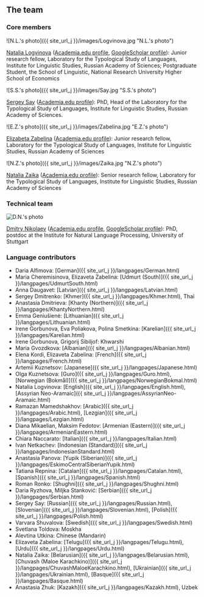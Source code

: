 ## The team

### Core members

![N.L.'s photo]({{ site_url_j }}/images/Logvinova.jpg "N.L.'s photo")

[Natalia Logvinova](https://iling.spb.ru/persons/logvinova-natalya-nikolaevna) ([Academia.edu profile](https://independent.academia.edu/NLogvinova), [GoogleScholar profile](https://scholar.google.com/citations?user=5gh5RK8AAAAJ&hl=de)): Junior research fellow, Laboratory for the Typological Study of Languages, Institute for Linguistic Studies, Russian Academy of Sciences; Postgraduate Student, the School of Linguistic, National Research University Higher School of Economics

![S.S.'s photo]({{ site_url_j }}/images/Say.jpg "S.S.'s photo")

[Sergey Say](https://www.uni-potsdam.de/de/slavische-linguistik/team/dr-sergey-say) ([Academia.edu profile](https://iling-spb.academia.edu/SergeySay)): PhD, Head of the Laboratory for the Typological Study of Languages, Institute for Linguistic Studies, Russian Academy of Sciences.

![E.Z.'s photo]({{ site_url_j }}/images/Zabelina.jpg "E.Z.'s photo")

[Elizabeta Zabelina](https://iling.spb.ru/persons/zabelina-elizaveta-aleksandrovna) ([Academia.edu profile](https://iling-spb.academia.edu/ElizavetaZabelina)): Junior research fellow, Laboratory for the Typological Study of Languages, Institute for Linguistic Studies, Russian Academy of Sciences

![N.Z.'s photo]({{ site_url_j }}/images/Zaika.jpg "N.Z.'s photo")

[Natalia Zaika](https://iling.spb.ru/persons/zabelina-elizaveta-aleksandrovna) ([Academia.edu profile](https://iling-spb.academia.edu/%D0%97%D0%B0%D0%B8%D0%BA%D0%B0%D0%9D%D0%B0%D1%82%D0%B0%D0%BB%D1%8C%D1%8F)): Senior research fellow, Laboratory for the Typological Study of Languages, Institute for Linguistic Studies, Russian Academy of Sciences

### Technical team

![D.N.'s photo](https://dnikolaev.com/images/mitya.jpg "D.N.'s photo")

[Dmitry Nikolaev](https://dnikolaev.com) ([Academia.edu profile](https://su-se.academia.edu/DmitryNikolaev), [GoogleScholar profile](https://scholar.google.com/citations?user=Myl8EpkAAAAJ&hl=en)): PhD, postdoc at the Institute for Natural Language Processing, University of Stuttgart

### Language contributors

* Daria Alfimova: [German]({{ site_url_j }}/langpages/German.html)
* Maria Cheremisinova, Elizaveta Zabelina: [Udmurt (South)]({{ site_url_j }}/langpages/UdmurtSouth.html)
* Anna Daugavet: [Latvian]({{ site_url_j }}/langpages/Latvian.html)
* Sergey Dmitrenko: [Khmer]({{ site_url_j }}/langpages/Khmer.html), Thai
* Anastasia Dmitrieva: [Khanty (Northern)]({{ site_url_j }}/langpages/KhantyNorthern.html)
* Emma Geniušienė: [Lithuanian]({{ site_url_j }}/langpages/Lithuanian.html)
* Irene Gorbunova, Eva Poliakova, Polina Smetkina: [Karelian]({{ site_url_j }}/langpages/Karelian.html)
* Irene Gorbunova, Grigorij Sibiljof: Khwarshi
* Maria Gvozdkova: [Albanian]({{ site_url_j }}/langpages/Albanian.html)
* Elena Kordi, Elizaveta Zabelina: [French]({{ site_url_j }}/langpages/French.html)
* Artemii Kuznetsov: [Japanese]({{ site_url_j }}/langpages/Japanese.html)
* Olga Kuznetsova: [Guro]({{ site_url_j }}/langpages/Guro.html), [Norwegian (Bokmål)]({{ site_url_j }}/langpages/NorwegianBokmal.html)
* Natalia Logvinova: [English]({{ site_url_j }}/langpages/English.html), [Assyrian Neo-Aramaic]({{ site_url_j }}/langpages/AssyrianNeo-Aramaic.html)
* Ramazan Mamedshakhov: [Arabic]({{ site_url_j }}/langpages/Arabic.html), [Lezgian]({{ site_url_j }}/langpages/Lezgian.html)
* Diana Mikaelian, Maksim Fedotov: [Armenian (Eastern)]({{ site_url_j }}/langpages/ArmenianEastern.html)
* Chiara Naccarato: [Italian]({{ site_url_j }}/langpages/Italian.html)
* Ivan Netkachev: [Indonesian (Standard)]({{ site_url_j }}/langpages/IndonesianStandard.html)
* Anastasia Panova: [Yupik (Siberian)]({{ site_url_j }}/langpages/EskimoCentralSiberianYupik.html)
* Tatiana Repnina: [Catalan]({{ site_url_j }}/langpages/Catalan.html), [Spanish]({{ site_url_j }}/langpages/Spanish.html) 
* Roman Ronko: [Shughni]({{ site_url_j }}/langpages/Shughni.html)
* Daria Ryzhova, Miljka Stanković: [Serbian]({{ site_url_j }}/langpages/Serbian.html)
* Sergey Say: [Russian]({{ site_url_j }}/langpages/Russian.html), [Slovenian]({{ site_url_j }}/langpages/Slovenian.html), [Polish]({{ site_url_j }}/langpages/Polish.html)
* Varvara Shuvalova: [Swedish]({{ site_url_j }}/langpages/Swedish.html)
* Svetlana Toldova: Moskha
* Alevtina Utkina: Chinese (Mandarin)
* Elizaveta Zabelina: [Telugu]({{ site_url_j }}/langpages/Telugu.html), [Urdu]({{ site_url_j }}/langpages/Urdu.html)
* Natalia Zaika: [Belarusian]({{ site_url_j }}/langpages/Belarusian.html), [Chuvash (Maloe Karachkino)]({{ site_url_j }}/langpages/ChuvashMaloeKarachkino.html), [Ukrainian]({{ site_url_j }}/langpages/Ukrainian.html), [Basque]({{ site_url_j }}/langpages/Basque.html)
* Anastasia Zhuk: [Kazakh]({{ site_url_j }}/langpages/Kazakh.html), Uzbek
